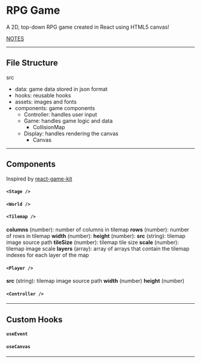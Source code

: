 # RPG Game

A 2D, top-down RPG game created in React using HTML5 canvas!

[NOTES](NOTES.md)

---

## File Structure
src
  - data: game data stored in json format
  - hooks: reusable hooks
  - assets: images and fonts
  - components: game components
    - Controller: handles user input
    - Game: handles game logic and data
      - CollisionMap
    - Display: handles rendering the canvas
      - Canvas

---

## Components
Inspired by [react-game-kit](https://github.com/formidablelabs/react-game-kit)

#### `<Stage />`

#### `<World />`

#### `<Tilemap />`
**columns** (number): number of columns in tilemap
**rows** (number): number of rows in tilemap
**width** (number):
**height** (number):
**src** (string): tilemap image source path
**tileSize** (number): tilemap tile size
**scale** (number): tilemap image scale
**layers** (array): array of arrays that contain the tilemap indexes for each layer of the map

#### `<Player />`
**src** (string): tilemap image source path
**width** (number)
**height** (number)

#### `<Controller />`


---

## Custom Hooks
#### `useEvent`

#### `useCanvas`

---
